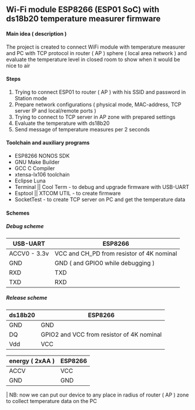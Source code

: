 ## Wi-Fi module ESP8266 (ESP01 SoC) with ds18b20 temperature measurer firmware

#### Main idea ( description )
The project is created to connect WiFi module with temperature measurer and PC with TCP protocol in router ( AP ) sphere ( local area network ) and evaluate the temperature level in closed room to show when it would be nice to air

#### Steps
1. Trying to connect ESP01 to router ( AP ) with his SSID and password in Station mode
1. Prepare network configurations ( physical mode, MAC-address, TCP server IP and local/remote ports )
1. Trying to connect to TCP server in AP zone with prepared settings
1. Evaluate the temperature with ds18b20
1. Send message of temperature measures per 2 seconds

#### Toolchain and auxiliary programs
* ESP8266 NONOS SDK
* GNU Make Builder
* GCC C Compiler
* xtensa-lx106 toolchain
* Eclipse Luna
* Terminal || Cool Term - to debug and upgrade firmware with USB-UART
* Esptool || XTCOM UTIL - to create firmware
* SocketTest - to create TCP server on PC and get the temperature data

#### Schemes

##### Debug scheme
| USB-UART | ESP8266 |
| --- | --- |
| ACCV0 - 3.3v | VCC and CH_PD from resistor of 4K nominal |
| GND | GND ( and GPIO0 while debugging ) |
| RXD | TXD |
| TXD | RXD |

##### Release scheme
| ds18b20 | ESP8266 |
| --- | --- |
| GND | GND |
| DQ | GPIO2 and VCC from resistor of 4K nominal  |
| Vdd | VCC |

| energy ( 2xAA ) | ESP8266 |
| --- | --- |
| ACCV | VCC |
| GND | GND  |

| NB: now we can put our device to any place in radius of router ( AP ) zone to collect temperature data on the PC
